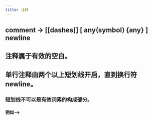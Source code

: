 ```yaml
---
title: 注释
---
```


## comment	→	[[dashes]] [ any⟨symbol⟩ {any} ] newline
## 注释属于有效的空白。
## 单行注释由两个以上短划线开启，直到换行符newline。
### 短划线不可以是有效词素的构成部分。
#### 例如-->
